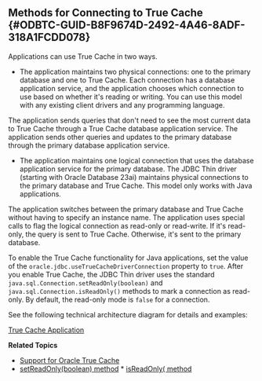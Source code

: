  

## Methods for Connecting to True Cache {#ODBTC-GUID-B8F9674D-2492-4A46-8ADF-318A1FCDD078}

Applications can use True Cache in two ways.

  * The application maintains two physical connections: one to the primary database and one to True Cache. Each connection has a database application service, and the application chooses which connection to use based on whether it's reading or writing. You can use this model with any existing client drivers and any programming language. 

The application sends queries that don't need to see the most current data to True Cache through a True Cache database application service. The application sends other queries and updates to the primary database through the primary database application service.

  * The application maintains one logical connection that uses the database application service for the primary database. The JDBC Thin driver (starting with Oracle Database 23ai) maintains physical connections to the primary database and True Cache. This model only works with Java applications. 

The application switches between the primary database and True Cache without having to specify an instance name. The application uses special calls to flag the logical connection as read-only or read-write. If it's read-only, the query is sent to True Cache. Otherwise, it's sent to the primary database. 

To enable the True Cache functionality for Java applications, set the value of the `oracle.jdbc.useTrueCacheDriverConnection` property to `true`. After you enable True Cache, the JDBC Thin driver uses the standard `java.sql.Connection.setReadOnly(boolean)` and `java.sql.Connection.isReadOnly()` methods to mark a connection as read-only. By default, the read-only mode is `false` for a connection. 




See the following technical architecture diagram for details and examples:

[True Cache Application](../tciad/tc_app.html)

**Related Topics**

  * [Support for Oracle True Cache](https://docs.oracle.com/pls/topic/lookup?ctx=en/database/oracle/oracle-database/23&id=JJDBC-GUID-DE0056E3-4E34-4F60-83CC-CE7CD531B3F0)
  * [setReadOnly(boolean) method](https://docs.oracle.com/javase/7/docs/api/java/sql/Connection.md)  * [isReadOnly( method](https://docs.oracle.com/javase/7/docs/api/java/sql/Connection.md)


